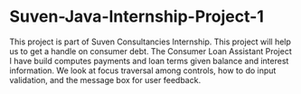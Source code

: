 # Suven-Java-Internship-Project-1
This project is part of Suven  Consultancies Internship. This project will help us to get a handle on consumer debt. The Consumer Loan Assistant Project I have build computes payments and loan terms given balance and interest information. We look at focus traversal among controls, how to do input validation, and the message box for user feedback.

